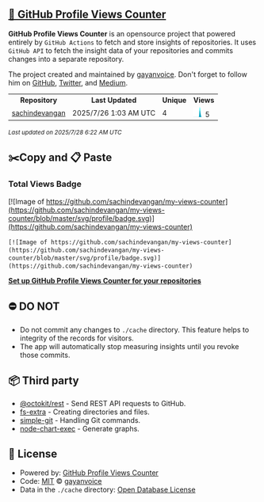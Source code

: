 ## [🚀 GitHub Profile Views Counter](https://github.com/gayanvoice/github-profile-views-counter)
**GitHub Profile Views Counter** is an opensource project that powered entirely by  `GitHub Actions` to fetch and store insights of repositories.
It uses `GitHub API` to fetch the insight data of your repositories and commits changes into a separate repository.

The project created and maintained by [gayanvoice](https://github.com/gayanvoice). Don't forget to follow him on [GitHub](https://github.com/gayanvoice), [Twitter](https://twitter.com/gayanvoice), and [Medium](https://gayanvoice.medium.com/).

<table>
	<tr>
		<th>
			Repository
		</th>
		<th>
			Last Updated
		</th>
		<th>
			Unique
		</th>
		<th>
			Views
		</th>
	</tr>
	<tr>
		<td>
			<a href="https://github.com/sachindevangan/my-views-counter/tree/master/readme/954739905/year.md">
				sachindevangan
			</a>
		</td>
		<td>
			2025/7/26 1:03 AM UTC
		</td>
		<td>
			4
		</td>
		<td>
			<img alt="Response time graph" src="https://github.com/sachindevangan/my-views-counter/raw/master/graph/954739905/small/year.png" height="20"> 5
		</td>
	</tr>
</table>

<small><i>Last updated on 2025/7/28 6:22 AM UTC</i></small>

## ✂️Copy and 📋 Paste
### Total Views Badge
[![Image of https://github.com/sachindevangan/my-views-counter](https://github.com/sachindevangan/my-views-counter/blob/master/svg/profile/badge.svg)](https://github.com/sachindevangan/my-views-counter)

```readme
[![Image of https://github.com/sachindevangan/my-views-counter](https://github.com/sachindevangan/my-views-counter/blob/master/svg/profile/badge.svg)](https://github.com/sachindevangan/my-views-counter)
```
[**Set up GitHub Profile Views Counter for your repositories**](https://github.com/gayanvoice/github-profile-views-counter)
## ⛔ DO NOT
- Do not commit any changes to `./cache` directory. This feature helps to integrity of the records for visitors.
- The app will automatically stop measuring insights until you revoke those commits.
## 📦 Third party

- [@octokit/rest](https://www.npmjs.com/package/@octokit/rest) - Send REST API requests to GitHub.
- [fs-extra](https://www.npmjs.com/package/fs-extra) - Creating directories and files.
- [simple-git](https://www.npmjs.com/package/simple-git) - Handling Git commands.
- [node-chart-exec](https://www.npmjs.com/package/node-chart-exec) - Generate graphs.
## 📄 License
- Powered by: [GitHub Profile Views Counter](https://github.com/gayanvoice/github-profile-views-counter)
- Code: [MIT](./LICENSE) © [gayanvoice](https://github.com/gayanvoice)
- Data in the `./cache` directory: [Open Database License](https://opendatacommons.org/licenses/odbl/1-0/)